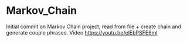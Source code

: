# Markov_Chain
Initial commit on Markov Chain project, read from file + create chain and generate couple phrases.
Video https://youtu.be/elEbPSFE6mI
